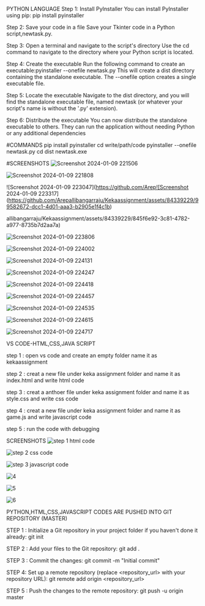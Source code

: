 PYTHON LANGUAGE
Step 1: Install PyInstaller
You can install PyInstaller using pip: pip install pyinstaller

Step 2: Save your code in a file
Save your Tkinter code in a Python script,newtask.py.

Step 3: Open a terminal and navigate to the script's directory
Use the cd command to navigate to the directory where your Python script is located.

Step 4: Create the executable
Run the following command to create an executable:pyinstaller --onefile newtask.py
This will create a dist directory containing the standalone executable. The --onefile option creates a single executable file.

Step 5: Locate the executable
Navigate to the dist directory, and you will find the standalone executable file, named newtask (or whatever your script's name is without the '.py' extension).

Step 6: Distribute the executable
You can now distribute the standalone executable to others. They can run the application without needing Python or any additional dependencies

#COMMANDS
pip install pyinstaller
cd write/path/code
pyinstaller --onefile newtask.py
cd dist
newtask.exe

#SCREENSHOTS
![Screenshot 2024-01-09 221506](https://github.com/Arepallibangarraju/Kekaassignment/assets/84339229/5af873e7-0415-4d70-b514-511265df35ad)

![Screenshot 2024-01-09 221808](https://github.com/Arepallibangarraju/Kekaassignment/assets/84339229/b5faf569-e774-4098-9e94-0b60ab245b45)

![Screenshot 2024-01-09 223047](https://github.com/Arep![Screenshot 2024-01-09 223317](https://github.com/Arepallibangarraju/Kekaassignment/assets/84339229/99582672-dcc1-4d01-aaa3-b2905e1f4c1b)

allibangarraju/Kekaassignment/assets/84339229/845f6e92-3c81-4782-a977-8735b7d2aa7a)

![Screenshot 2024-01-09 223806](https://github.com/Arepallibangarraju/Kekaassignment/assets/84339229/74f7891d-805d-49ee-b5b4-e29dd7ee87e3)

![Screenshot 2024-01-09 224002](https://github.com/Arepallibangarraju/Kekaassignment/assets/84339229/419755f6-9e7b-4521-9519-1822ba86b75a)

![Screenshot 2024-01-09 224131](https://github.com/Arepallibangarraju/Kekaassignment/assets/84339229/9627a480-8779-4a4f-b7b1-eeda99f9b7a7)

![Screenshot 2024-01-09 224247](https://github.com/Arepallibangarraju/Kekaassignment/assets/84339229/8bc5a123-dcbc-489a-96cb-91e87913b4aa)

![Screenshot 2024-01-09 224418](https://github.com/Arepallibangarraju/Kekaassignment/assets/84339229/1f81dac5-478b-4f6f-9be1-513120de3b82)

![Screenshot 2024-01-09 224457](https://github.com/Arepallibangarraju/Kekaassignment/assets/84339229/b716bc64-c789-4d19-99e6-e804e4cadaa7)

![Screenshot 2024-01-09 224535](https://github.com/Arepallibangarraju/Kekaassignment/assets/84339229/7dd24011-2d58-468e-8ec1-a80a1b69de22)

![Screenshot 2024-01-09 224615](https://github.com/Arepallibangarraju/Kekaassignment/assets/84339229/80b1f27f-21a8-467a-b328-ec554ab82d79)

![Screenshot 2024-01-09 224717](https://github.com/Arepallibangarraju/Kekaassignment/assets/84339229/7462d445-e9c8-431d-9bb5-10b880f5b1a4)


VS CODE-HTML,CSS,JAVA SCRIPT

step 1 : open vs code and create an empty folder name it as kekaassignment

step 2 : creat a new file under keka assignment folder and name it as index.html and write html code

step 3 : creat a anthoer file under keka assignment folder and name it as style.css and write css code

step 4 : creat a new file under keka assignment folder and name it as game.js and write javascript code

step 5 : run the code with debugging


SCREENSHOTS
![step 1 html code](https://github.com/Arepallibangarraju/Kekaassignment/assets/84339229/c3b689cc-b3f4-459c-9981-2b8bbad07cf7)

![step 2 css code](https://github.com/Arepallibangarraju/Kekaassignment/assets/84339229/9ad19516-bd2a-4aae-97ef-d00b91cf69c2)

![step 3 javascript code](https://github.com/Arepallibangarraju/Kekaassignment/assets/84339229/e911f635-61df-4c66-a4b2-8634c8944866)

![4](https://github.com/Arepallibangarraju/Kekaassignment/assets/84339229/71142047-0b81-46bf-974f-64395cbf7a3f)

![5](https://github.com/Arepallibangarraju/Kekaassignment/assets/84339229/ab0b1e21-41c2-4cd6-b729-500265e4fdc0)

![6](https://github.com/Arepallibangarraju/Kekaassignment/assets/84339229/1c738038-3ecd-434f-a345-33cb0b48a4d2)


PYTHON,HTML,CSS,JAVASCRIPT CODES ARE PUSHED INTO GIT REPOSITORY (MASTER)

STEP 1 : Initialize a Git repository in your project folder if you haven't done it already: git init

STEP 2 : Add your files to the Git repository: git add .

STEP 3 : Commit the changes: git commit -m "Initial commit"

STEP 4: Set up a remote repository (replace <repository_url> with your repository URL): git remote add origin <repository_url>

STEP 5 : Push the changes to the remote repository: git push -u origin master






